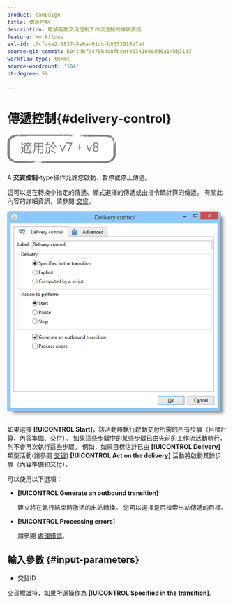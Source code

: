 ```yaml
---
product: campaign
title: 傳遞控制
description: 瞭解有關交貨控制工作流活動的詳細資訊
feature: Workflows
exl-id: c7cface2-0837-4e6a-91dc-b8353010a7a4
source-git-commit: b94c4bfd478b4a8fbcefe6341608dd6a14bb31d3
workflow-type: tm+mt
source-wordcount: '164'
ht-degree: 5%

---
```


# 傳遞控制{#delivery-control}

![](../../assets/common.svg)

A **交貨控制**-type操作允許您啟動、暫停或停止傳遞。

這可以是在轉換中指定的傳遞、顯式選擇的傳遞或由指令碼計算的傳遞。 有關此內容的詳細資訊，請參閱 [交貨](delivery.md)。

![](assets/edit_diffusion_act.png)

如果選擇 **[!UICONTROL Start]**，該活動將執行啟動交付所需的所有步驟（目標計算、內容準備、交付）。 如果這些步驟中的某些步驟已由先前的工作流活動執行，則不會再次執行這些步驟。 例如，如果目標估計已由 **[!UICONTROL Delivery]** 類型活動(請參閱 [交貨](delivery.md)) **[!UICONTROL Act on the delivery]** 活動將啟動其餘步驟（內容準備和交付）。

可以使用以下選項：

* **[!UICONTROL Generate an outbound transition]**

   建立將在執行結束時激活的出站轉換。 您可以選擇是否檢索出站傳遞的目標。

* **[!UICONTROL Processing errors]**

   請參閱 [處理錯誤](monitoring-workflow-execution.md#processing-errors)。

## 輸入參數 {#input-parameters}

* 交貨ID

交貨標識符，如果所選操作為 **[!UICONTROL Specified in the transition]**。
